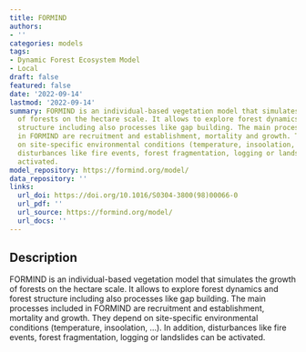 ```yaml
---
title: FORMIND
authors:
- ''
categories: models
tags:
- Dynamic Forest Ecosystem Model
- Local
draft: false
featured: false
date: '2022-09-14'
lastmod: '2022-09-14'
summary: FORMIND is an individual-based vegetation model that simulates the growth
  of forests on the hectare scale. It allows to explore forest dynamics and forest
  structure including also processes like gap building. The main processes included
  in FORMIND are recruitment and establishment, mortality and growth. They depend
  on site-specific environmental conditions (temperature, insoolation, …). In addition,
  disturbances like fire events, forest fragmentation, logging or landslides can be
  activated.
model_repository: https://formind.org/model/
data_repository: ''
links:
  url_doi: https://doi.org/10.1016/S0304-3800(98)00066-0
  url_pdf: ''
  url_source: https://formind.org/model/
  url_docs: ''
---
```


## Description

FORMIND is an individual-based vegetation model that simulates the growth of forests on the hectare scale. It allows to explore forest dynamics and forest structure including also processes like gap building. The main processes included in FORMIND are recruitment and establishment, mortality and growth. They depend on site-specific environmental conditions (temperature, insoolation, …). In addition, disturbances like fire events, forest fragmentation, logging or landslides can be activated.

